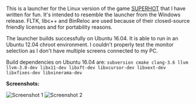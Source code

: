This is a launcher for the Linux version of the game [SUPERHOT](http://superhotgame.com/) that I have written for fun.
It's intended to resemble the launcher from the Windows release.
FLTK, libc++ and BinReloc are used because of their closed-source friendly licenses and for portability reasons.

The launcher builds successfully on Ubuntu 16.04.
It is able to run in an Ubuntu 12.04 chroot environment.
I couldn't properly test the monitor selection as I don't have multiple screens connected to my PC.

Build dependencies on Ubuntu 16.04 are:
`subversion cmake clang-3.6 llvm llvm-3.8-dev libx11-dev libxft-dev libxcursor-dev libxext-dev libxfixes-dev libxinerama-dev`


**Screenshots:**

![Screenshot 1](http://fs5.directupload.net/images/161108/jgcqi52z.png) ![Screenshot 2](http://fs5.directupload.net/images/161108/l7tduz7l.png)
